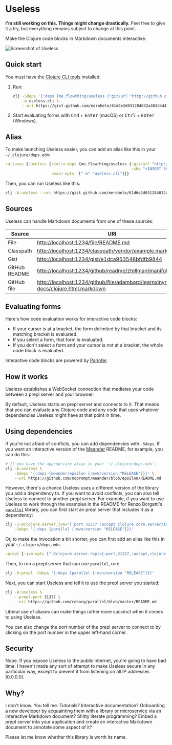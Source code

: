 Useless
=======

**I'm still working on this. Things might change drastically.** Feel free to give it a try, but everything remains subject to change at this point.

Make the Clojure code blocks in Markdown documents interactive.

![Screenshot of Useless](https://gist.githubusercontent.com/eerohele/b4c84928cc9cdb664cb97b39eaf14688/raw/5c79a1a068c74ac1c0046a6c1cf1e375c600efde/useless.png)

## Quick start

You must have the [Clojure CLI tools](https://www.clojure.org/guides/getting_started#_clojure_installer_and_cli_tools) installed.

1. Run:

    ```bash
    clj -Sdeps '{:deps {me.flowthing/useless {:git/url "http://github.com/eerohele/useless" :sha "fd85b4b486d1700451217faf00bfafee8889d996"}}}' \
        -m useless.cli \
        --uri https://gist.github.com/eerohele/61d6e2d031284032a383d444da4792dd
    ```

1. Start evaluating forms with <kbd>Cmd</kbd> + <kbd>Enter</kbd> (macOS) or <kbd>Ctrl</kbd> + <kbd>Enter</kbd> (Windows).

## Alias

To make launching Useless easier, you can add an alias like this in your `~/.clojure/deps.edn`:

```clojure
:aliases {:useless {:extra-deps {me.flowthing/useless {:git/url "http://github.com/eerohele/useless"
                                                       :sha "<INSERT SHA HERE>"}}
                    :main-opts  ["-m" "useless.cli"]}}
```

Then, you can run Useless like this:

```bash
clj -A:useless --uri https://gist.github.com/eerohele/61d6e2d031284032a383d444da4792dd
```
   
## Sources

Useless can handle Markdown documents from one of these sources:

| Source | URI |
|------|-------|
| File | [http://localhost:1234/file/README.md](http://localhost:1234/file/README.md) |
| Classpath | [http://localhost:1234/classpath/vendor/example.markdown](http://localhost:1234/classpath/vendor/example.markdown) |
| Gist | [http://localhost:1234/gist/e1dca953548bfdfb9844](http://localhost:1234/gist/e1dca953548bfdfb9844) |
| GitHub README | [http://localhost:1234/github/readme/ztellman/manifold](http://localhost:1234/github/readme/ztellman/manifold) |
| GitHub file | [http://localhost:1234/github/file/adambard/learnxinyminutes-docs/clojure.html.markdown](http://localhost:1234/github/file/adambard/learnxinyminutes-docs/clojure.html.markdown) |

## Evaluating forms

Here's how code evaluation works for interactive code blocks:

- If your cursor is at a bracket, the form delimited by that bracket and its
matching bracket is evaluated.
- If you select a form, that form is evaluated.
- If you don't select a form and your cursor is not at a bracket, the whole code
block is evaluated.

Interactive code blocks are powered by [Parinfer](https://shaunlebron.github.io/parinfer/).

## How it works

Useless establishes a WebSocket connection that mediates your code between a
prepl server and your browser.

By default, Useless starts an prepl server and connects to it. That means that
you can evaluate any Clojure code and any code that uses whatever dependencies
Useless might have at that point in time.

## Using dependencies

If you're not afraid of conflicts, you can add dependencies with `-Sdeps`. If
you want an interactive version of the
[Meander](https://github.com/noprompt/meander) README, for example, you can do
this:

```bash
# If you have the appropriate alias in your `~/.clojure/deps.edn`:  
clj -A:useless \
    -Sdeps '{:deps {meander/epsilon {:mvn/version "RELEASE"}}}' \
    --uri https://github.com/noprompt/meander/blob/epsilon/README.md
```

However, there's a chance Useless uses a different version of the library you
add a dependency to. If you want to avoid conflicts, you can also tell Useless
to connect to another prepl server. For example, if you want to use Useless to
work through the examples in the README for Renzo Borgatti's
[`parallel`](https://github.com/reborg/parallel) library, you can first start an
prepl server that includes it as a dependency:

```bash
clj -J-Dclojure.server.jvm="{:port 31337 :accept clojure.core.server/io-prepl}" \
    -Sdeps '{:deps {parallel {:mvn/version "RELEASE"}}}'
```

Or, to make the invocation a bit shorter, you can first add an alias like this
in your `~/.clojure/deps.edn`:

```clojure
:prepl {:jvm-opts ["-Dclojure.server.repl={:port,31337,:accept,clojure.core.server/io-prepl}"]}
```

Then, to run a prepl server that can use `parallel`, run:

```bash
clj -O:prepl -Sdeps '{:deps {parallel {:mvn/version "RELEASE"}}}'
```

Next, you can start Useless and tell it to use the prepl server you started:

```bash
clj -A:useless \
    --prepl-port 31337 \
    --uri https://github.com/reborg/parallel/blob/master/README.md
```

Liberal use of aliases can make things rather more succinct when it comes to
using Useless.

You can also change the port number of the prepl server to connect to by
clicking on the port number in the upper left-hand corner.

## Security

Nope. If you expose Useless to the public internet, you're going to have bad
time. I haven't made any sort of attempt to make Useless secure in any
particular way, except to prevent it from listening on all IP addresses
(0.0.0.0).

## Why?

I don't know. You tell me. Tutorials? Interactive documentation? Onboarding a
new developer by acquainting them with a library or microservice via an
interactive Markdown document? Shitty literate programming? Embed a prepl
server into your application and create an interactive Markdown document
to annotate some aspect of it?

Please let me know whether this library is worth its name.
